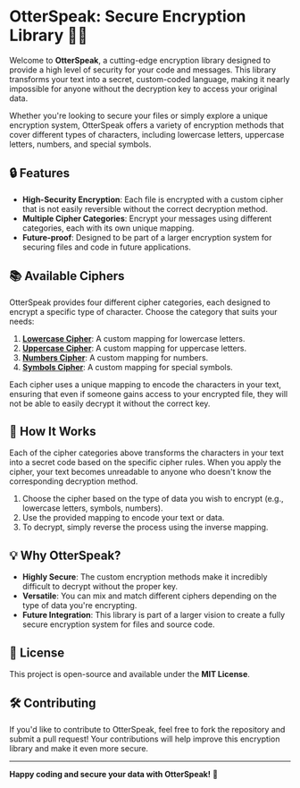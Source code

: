 # OtterSpeak: Secure Encryption Library 🦦🔐

Welcome to **OtterSpeak**, a cutting-edge encryption library designed to provide a high level of security for your code and messages. This library transforms your text into a secret, custom-coded language, making it nearly impossible for anyone without the decryption key to access your original data.

Whether you're looking to secure your files or simply explore a unique encryption system, OtterSpeak offers a variety of encryption methods that cover different types of characters, including lowercase letters, uppercase letters, numbers, and special symbols.

## 🔒 Features
- **High-Security Encryption**: Each file is encrypted with a custom cipher that is not easily reversible without the correct decryption method.
- **Multiple Cipher Categories**: Encrypt your messages using different categories, each with its own unique mapping.
- **Future-proof**: Designed to be part of a larger encryption system for securing files and code in future applications.

## 📚 Available Ciphers
OtterSpeak provides four different cipher categories, each designed to encrypt a specific type of character. Choose the category that suits your needs:

1. **[Lowercase Cipher](https://github.com/doxdk/OtterSpeak/blob/main/lowercase.md)**: A custom mapping for lowercase letters.
2. **[Uppercase Cipher](https://github.com/doxdk/OtterSpeak/blob/main/uppercase.md)**: A custom mapping for uppercase letters.
3. **[Numbers Cipher](https://github.com/doxdk/OtterSpeak/blob/main/numbers.md)**: A custom mapping for numbers.
4. **[Symbols Cipher](https://github.com/doxdk/OtterSpeak/blob/main/symbols.md)**: A custom mapping for special symbols.

Each cipher uses a unique mapping to encode the characters in your text, ensuring that even if someone gains access to your encrypted file, they will not be able to easily decrypt it without the correct key.

## 🚀 How It Works
Each of the cipher categories above transforms the characters in your text into a secret code based on the specific cipher rules. When you apply the cipher, your text becomes unreadable to anyone who doesn't know the corresponding decryption method.

1. Choose the cipher based on the type of data you wish to encrypt (e.g., lowercase letters, symbols, numbers).
2. Use the provided mapping to encode your text or data.
3. To decrypt, simply reverse the process using the inverse mapping.

## 💡 Why OtterSpeak?
- **Highly Secure**: The custom encryption methods make it incredibly difficult to decrypt without the proper key.
- **Versatile**: You can mix and match different ciphers depending on the type of data you're encrypting.
- **Future Integration**: This library is part of a larger vision to create a fully secure encryption system for files and source code.

## 📜 License
This project is open-source and available under the **MIT License**.

## 🛠️ Contributing
If you'd like to contribute to OtterSpeak, feel free to fork the repository and submit a pull request! Your contributions will help improve this encryption library and make it even more secure.

---

**Happy coding and secure your data with OtterSpeak!** 🚀
